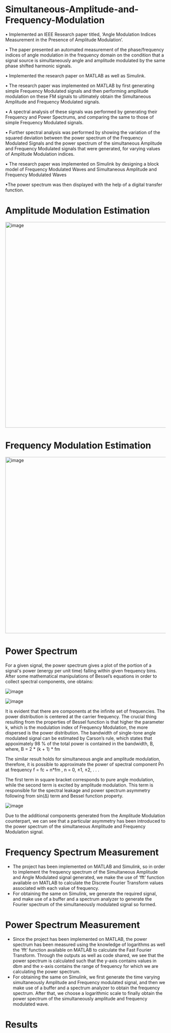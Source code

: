 # Simultaneous-Amplitude-and-Frequency-Modulation
• Implemented an IEEE Research paper titled, ‘Angle Modulation Indices Measurement in the Presence of Amplitude Modulation’.

• The paper presented an automated measurement of the phase/frequency indices of angle modulation in the frequency domain on the condition that a signal source is simultaneously angle and amplitude modulated by the same phase shifted harmonic signals.

• Implemented the research paper on MATLAB as well as Simulink.

• The research paper was implemented on MATLAB by first generating simple Frequency Modulated signals and then performing amplitude modulation on these FM signals to ultimately obtain the Simultaneous Amplitude and Frequency Modulated signals.

• A spectral analysis of these signals was performed by generating their Frequency and Power Spectrums, and comparing the same to those of simple Frequency Modulated signals.

• Further spectral analysis was performed by showing the variation of the squared deviation between the power spectrum of the Frequency Modulated Signals and the power spectrum of the simultaneous Amplitude and Frequency Modulated signals that were generated, for varying values of Amplitude Modulation indices. 

• The research paper was implemented on Simulink by designing a block model of Frequency Modulated Waves and Simultaneous Amplitude and Frequency Modulated Waves

•The power spectrum was then displayed with the help of a digital transfer function.

# Amplitude Modulation Estimation

<img width="646" alt="image" src="https://user-images.githubusercontent.com/68660836/227356942-0806acdb-cbe3-4218-8ab6-7dc082f9f81c.png">


# Frequency Modulation Estimation 

<img width="554" alt="image" src="https://user-images.githubusercontent.com/68660836/227356571-66070ce8-0868-42de-b7d1-a40607d39c85.png">


# Power Spectrum

For a given signal, the power spectrum gives a plot of the portion of a signal's power (energy per unit time) falling within given frequency bins. After some mathematical manipulations of Bessel’s equations in order to collect spectral components, one obtains:

![image](https://user-images.githubusercontent.com/68660836/227354177-281b5d97-23b8-4d14-9ec4-d72d24741543.png)

![image](https://user-images.githubusercontent.com/68660836/227354305-f5fd519b-0d29-44de-9736-c22655f94f52.png)

It is evident that there are components at the infinite set of frequencies. The power distribution is centered at the carrier frequency. The crucial thing resulting from the properties of Bessel function is that higher the parameter k, which is the modulation index of Frequency Modulation, the more dispersed is the power distribution. The bandwidth of single-tone angle modulated signal can be estimated by Carson’s rule, which states that appoximately 98 % of the total power is contained in the bandwidth, B, where, B = 2 * (k + 1) * fm

The similar result holds for simultaneous angle and amplitude modulation, therefore, it is possible to approximate the power of spectral component Pn at frequency f = fc + n*fm , n = 0, ±1, ±2, . . .

The first term in square bracket corresponds to pure angle modulation, while the second term is excited by amplitude modulation. This term is responsible for the spectral leakage and power spectrum asymmetry following from sin(∆) term and Bessel function property.

![image](https://user-images.githubusercontent.com/68660836/227357257-9f37fe69-39ed-4a43-81ad-2d40062eb1d1.png)

Due to the additional components generated from the Amplitude Modulation counterpart, we can see that a particular asymmetry has been introduced to the power spectrum of the simultaneous Amplitude and Frequency Modulation signal.

# Frequency Spectrum Measurement

- The project has been implemented on MATLAB and Simulink, so in order to implement the frequency spectrum of the Simultaneous Amplitude and Angle Modulated signal generated, we make the use of ‘fft’ function available on MATLAB to calculate the Discrete Fourier Transform values associated with each value of frequency.
- For obtaining the same on Simulink, we generate the required signal, and make use of a buffer and a spectrum analyzer to generate the Fourier spectrum of the simultaneously modulated signal so formed.

# Power Spectrum Measurement

- Since the project has been implemented on MATLAB, the power spectrum has been measured using the knowledge of logarithms as well the ‘fft’ function available on MATLAB to calculate the Fast Fourier Transform. Through the outputs as well as code shared, we see that the power spectrum is calculated such that the y-axis contains values in dbm and the x-axis contains the range of frequency for which we are calculating the power spectrum.
- For obtaining the same on Simulink, we first generate the time varying simultaneously Amplitude and Frequency modulated signal, and then we make use of a buffer and a spectrum analyzer to obtain the frequency spectrum. After that, we choose a logarithmic scale to finally obtain the power spectrum of the simultaneously amplitude and frequency modulated wave.

# Results 




